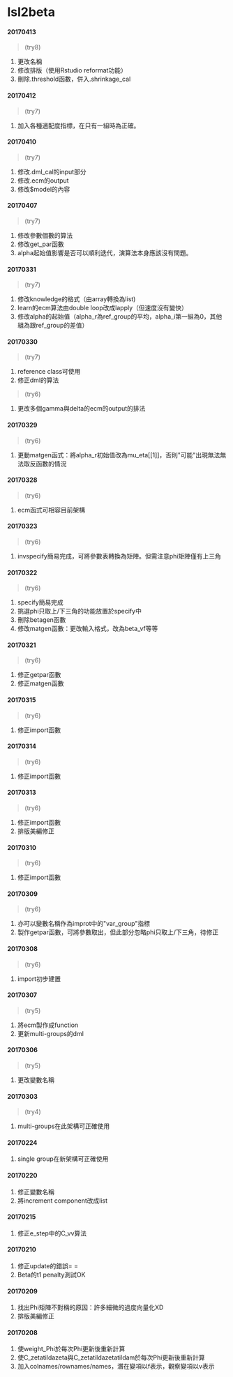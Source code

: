 # lsl2beta

#### 20170413
>(try8)</p>
1. 更改名稱
2. 修改排版（使用Rstudio reformat功能）
3. 刪除.threshold函數，併入.shrinkage_cal

#### 20170412
>(try7)</p>
1. 加入各種適配度指標，在只有一組時為正確。

#### 20170410
>(try7)</p>
1. 修改.dml_cal的input部分
2. 修改.ecm的output
3. 修改$model的內容

#### 20170407
>(try7)</p>
1. 修改參數個數的算法
2. 修改get_par函數
3. alpha起始值影響是否可以順利迭代，演算法本身應該沒有問題。

#### 20170331
>(try7)</p>
1. 修改knowledge的格式（由array轉換為list)
2. learn的ecm算法由double loop改成lapply（但速度沒有變快）
3. 修改alpha的起始值（alpha_r為ref_group的平均，alpha_i第一組為0，其他組為跟ref_group的差值）

#### 20170330
>(try7)</p>
1. reference class可使用
2. 修正dml的算法
>(try6)</p>
1. 更改多個gamma與delta的ecm的output的排法

#### 20170329
>(try6)</p>
1. 更動matgen函式：將alpha_r初始值改為mu_eta[[1]]，否則"可能"出現無法無法取反函數的情況

#### 20170328
>(try6)</p>
1. ecm函式可相容目前架構

#### 20170323
>(try6)</p>

1. invspecify簡易完成，可將參數表轉換為矩陣。但需注意phi矩陣僅有上三角

#### 20170322
>(try6)</p>

1. specify簡易完成
2. 挑選phi只取上/下三角的功能放置於specify中
3. 刪除betagen函數
4. 修改matgen函數：更改輸入格式，改為beta_vf等等

#### 20170321
>(try6)</p>

1. 修正getpar函數
2. 修正matgen函數


#### 20170315
>(try6)</p>

1. 修正import函數 

#### 20170314
>(try6)</p>

1. 修正import函數

#### 20170313
>(try6)</p>

1. 修正import函數
2. 排版美編修正

#### 20170310
>(try6)</p>

1. 修正import函數


#### 20170309
>(try6)</p>

1. 亦可以變數名稱作為improt中的"var_group"指標
2. 製作getpar函數，可將參數取出，但此部分忽略phi只取上/下三角，待修正

#### 20170308
>(try6)</p>

1. import初步建置

#### 20170307
>(try5)</p>

1. 將ecm製作成function
2. 更新multi-groups的dml

#### 20170306
>(try5)</p>

1. 更改變數名稱

#### 20170303
>(try4)</p>
1. multi-groups在此架構可正確使用

#### 20170224
1. single group在新架構可正確使用

#### 20170220
1. 修正變數名稱
2. 將increment component改成list

#### 20170215
1. 修正e_step中的C_vv算法

#### 20170210
1. 修正update的錯誤= =
2. Beta的t1 penalty測試OK

#### 20170209
1. 找出Phi矩陣不對稱的原因：許多細微的過度向量化XD
2. 排版美編修正

#### 20170208
1. 使weight_Phi於每次Phi更新後重新計算
2. 使C_zetatildazeta與C_zetatildazetatildam於每次Phi更新後重新計算
3. 加入colnames/rownames/names，潛在變項以f表示，觀察變項以v表示
